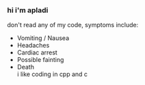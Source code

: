 ### hi i'm apladi
don't read any of my code, symptoms include:
  - Vomiting / Nausea
  - Headaches
  - Cardiac arrest 
  - Possible fainting
  - Death \
i like coding in cpp and c
